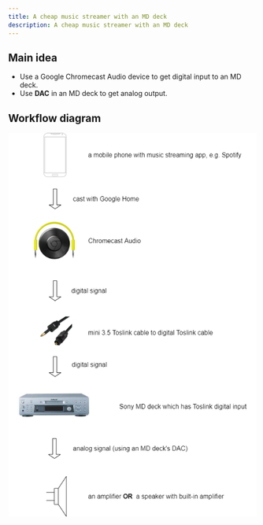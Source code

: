 ```yaml
---
title: A cheap music streamer with an MD deck
description: A cheap music streamer with an MD deck
---
```


## Main idea
- Use a Google Chromecast Audio device to get digital input to an MD deck.
- Use **DAC** in an MD deck to get analog output.

## Workflow diagram

![](images/a-cheap-music-streamer-with-an-md-deck/a-music-streamer-workflow-diagram.drawio.png)

